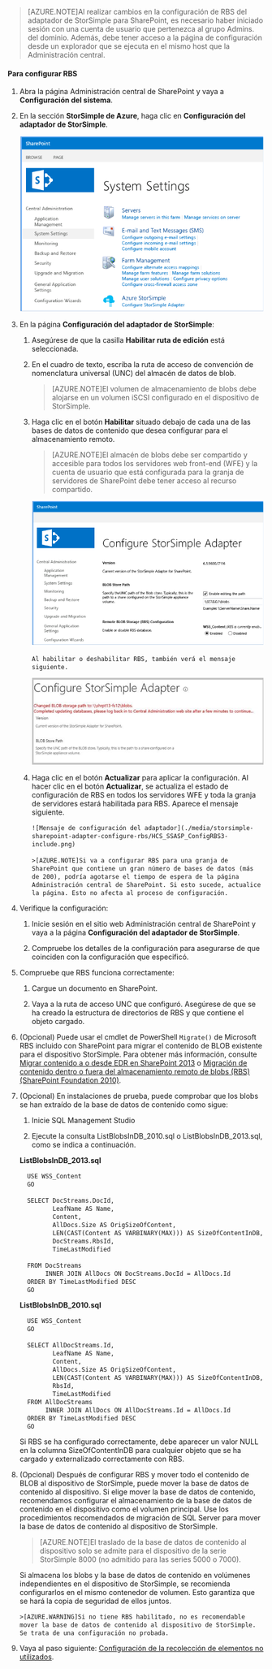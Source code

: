 <!--author=SharS last changed: 1/14/2016 -->

>[AZURE.NOTE]Al realizar cambios en la configuración de RBS del adaptador de StorSimple para SharePoint, es necesario haber iniciado sesión con una cuenta de usuario que pertenezca al grupo Admins. del dominio. Además, debe tener acceso a la página de configuración desde un explorador que se ejecuta en el mismo host que la Administración central.

#### Para configurar RBS

1. Abra la página Administración central de SharePoint y vaya a **Configuración del sistema**. 

2. En la sección **StorSimple de Azure**, haga clic en **Configuración del adaptador de StorSimple**.

    ![Configuración del adaptador de StorSimple](./media/storsimple-sharepoint-adapter-configure-rbs/HCS_SSASP_ConfigRBS1-include.png)

3. En la página **Configuración del adaptador de StorSimple**:

    1. Asegúrese de que la casilla **Habilitar ruta de edición** está seleccionada.

    2. En el cuadro de texto, escriba la ruta de acceso de convención de nomenclatura universal (UNC) del almacén de datos de blob.

          >[AZURE.NOTE]El volumen de almacenamiento de blobs debe alojarse en un volumen iSCSI configurado en el dispositivo de StorSimple.

    3. Haga clic en el botón **Habilitar** situado debajo de cada una de las bases de datos de contenido que desea configurar para el almacenamiento remoto.

          >[AZURE.NOTE]El almacén de blobs debe ser compartido y accesible para todos los servidores web front-end (WFE) y la cuenta de usuario que está configurada para la granja de servidores de SharePoint debe tener acceso al recurso compartido.

          ![Habilitación del proveedor de RBS](./media/storsimple-sharepoint-adapter-configure-rbs/HCS_SSASP_ConfigRBS2-include.png)

           Al habilitar o deshabilitar RBS, también verá el mensaje siguiente.

          ![Configuración del adaptador de StorSimple: habilitar y deshabilitar](./media/storsimple-sharepoint-adapter-configure-rbs/HCS_ConfigureStorSimpleAdapterEnableDisableMessage-include.png)

    4. Haga clic en el botón **Actualizar** para aplicar la configuración. Al hacer clic en el botón **Actualizar**, se actualiza el estado de configuración de RBS en todos los servidores WFE y toda la granja de servidores estará habilitada para RBS. Aparece el mensaje siguiente.

           ![Mensaje de configuración del adaptador](./media/storsimple-sharepoint-adapter-configure-rbs/HCS_SSASP_ConfigRBS3-include.png)

           >[AZURE.NOTE]Si va a configurar RBS para una granja de SharePoint que contiene un gran número de bases de datos (más de 200), podría agotarse el tiempo de espera de la página Administración central de SharePoint. Si esto sucede, actualice la página. Esto no afecta al proceso de configuración.
 
4. Verifique la configuración:

    1. Inicie sesión en el sitio web Administración central de SharePoint y vaya a la página **Configuración del adaptador de StorSimple**.

    2. Compruebe los detalles de la configuración para asegurarse de que coinciden con la configuración que especificó.

5. Compruebe que RBS funciona correctamente:

    1. Cargue un documento en SharePoint. 

    2. Vaya a la ruta de acceso UNC que configuró. Asegúrese de que se ha creado la estructura de directorios de RBS y que contiene el objeto cargado.

6. (Opcional) Puede usar el cmdlet de PowerShell `Migrate()` de Microsoft RBS incluido con SharePoint para migrar el contenido de BLOB existente para el dispositivo StorSimple. Para obtener más información, consulte [Migrar contenido a o desde EDR en SharePoint 2013][6] o [Migración de contenido dentro o fuera del almacenamiento remoto de blobs (RBS) (SharePoint Foundation 2010)][7].

7. (Opcional) En instalaciones de prueba, puede comprobar que los blobs se han extraído de la base de datos de contenido como sigue:

    1. Inicie SQL Management Studio

    2. Ejecute la consulta ListBlobsInDB\_2010.sql o ListBlobsInDB\_2013.sql, como se indica a continuación.

     **ListBlobsInDB\_2013.sql**

         USE WSS_Content
         GO
    
         SELECT DocStreams.DocId,
                LeafName AS Name,
                Content,
                AllDocs.Size AS OrigSizeOfContent,
                LEN(CAST(Content AS VARBINARY(MAX))) AS SizeOfContentInDB,
                DocStreams.RbsId,
                TimeLastModified
    
         FROM DocStreams
              INNER JOIN AllDocs ON DocStreams.DocId = AllDocs.Id
         ORDER BY TimeLastModified DESC
         GO

     **ListBlobsInDB\_2010.sql**

         USE WSS_Content
         GO

         SELECT AllDocStreams.Id,
                LeafName AS Name,
                Content,
                AllDocs.Size AS OrigSizeOfContent,
                LEN(CAST(Content AS VARBINARY(MAX))) AS SizeOfContentInDB,
                RbsId,
                TimeLastModified
         FROM AllDocStreams
              INNER JOIN AllDocs ON AllDocStreams.Id = AllDocs.Id
         ORDER BY TimeLastModified DESC
         GO

     Si RBS se ha configurado correctamente, debe aparecer un valor NULL en la columna SizeOfContentInDB para cualquier objeto que se ha cargado y externalizado correctamente con RBS.

8. (Opcional) Después de configurar RBS y mover todo el contenido de BLOB al dispositivo de StorSimple, puede mover la base de datos de contenido al dispositivo. Si elige mover la base de datos de contenido, recomendamos configurar el almacenamiento de la base de datos de contenido en el dispositivo como el volumen principal. Use los procedimientos recomendados de migración de SQL Server para mover la base de datos de contenido al dispositivo de StorSimple.

     >[AZURE.NOTE]El traslado de la base de datos de contenido al dispositivo solo se admite para el dispositivo de la serie StorSimple 8000 (no admitido para las series 5000 o 7000).
 
     Si almacena los blobs y la base de datos de contenido en volúmenes independientes en el dispositivo de StorSimple, se recomienda configurarlos en el mismo contenedor de volumen. Esto garantiza que se hará la copia de seguridad de ellos juntos.

       >[AZURE.WARNING]Si no tiene RBS habilitado, no es recomendable mover la base de datos de contenido al dispositivo de StorSimple. Se trata de una configuración no probada.
 
9. Vaya al paso siguiente: [Configuración de la recolección de elementos no utilizados](#configure-garbage-collection).

[6]: https://technet.microsoft.com/library/ff628254(v=office.15).aspx
[7]: https://technet.microsoft.com/library/ff628255(v=office.14).aspx

<!---HONumber=AcomDC_0121_2016-->